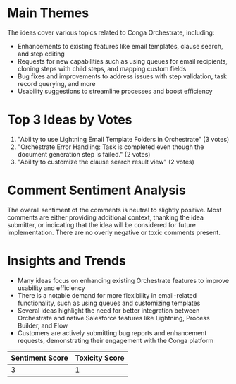 # Main Themes

The ideas cover various topics related to Conga Orchestrate, including:

- Enhancements to existing features like email templates, clause search, and step editing
- Requests for new capabilities such as using queues for email recipients, cloning steps with child steps, and mapping custom fields
- Bug fixes and improvements to address issues with step validation, task record querying, and more
- Usability suggestions to streamline processes and boost efficiency

# Top 3 Ideas by Votes

1. "Ability to use Lightning Email Template Folders in Orchestrate" (3 votes)
2. "Orchestrate Error Handling: Task is completed even though the document generation step is failed." (2 votes)
3. "Ability to customize the clause search result view" (2 votes)

# Comment Sentiment Analysis

The overall sentiment of the comments is neutral to slightly positive. Most comments are either providing additional context, thanking the idea submitter, or indicating that the idea will be considered for future implementation. There are no overly negative or toxic comments present.

# Insights and Trends

- Many ideas focus on enhancing existing Orchestrate features to improve usability and efficiency
- There is a notable demand for more flexibility in email-related functionality, such as using queues and customizing templates
- Several ideas highlight the need for better integration between Orchestrate and native Salesforce features like Lightning, Process Builder, and Flow
- Customers are actively submitting bug reports and enhancement requests, demonstrating their engagement with the Conga platform

| Sentiment Score | Toxicity Score |
|-----------------|----------------|
| 3               | 1              |